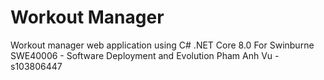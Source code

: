 # Workout Manager
Workout manager web application using C# .NET Core 8.0
For Swinburne SWE40006 - Software Deployment and Evolution
Pham Anh Vu - s103806447
